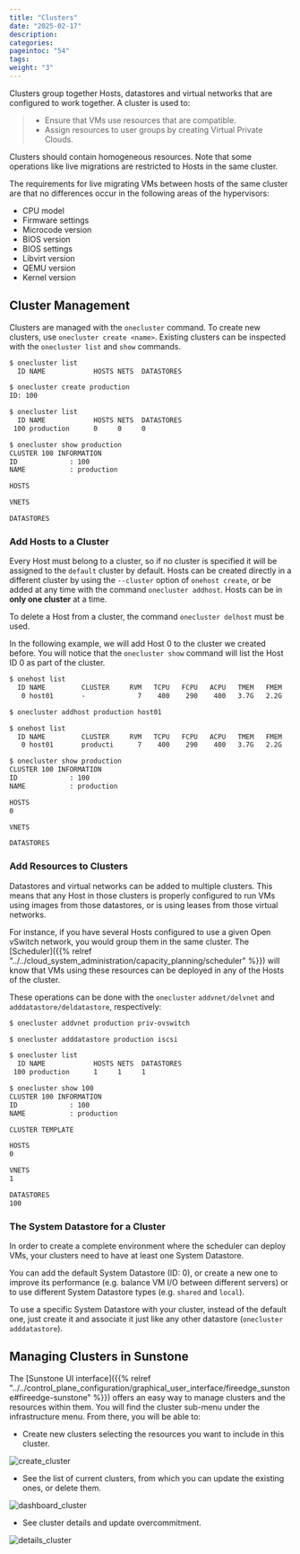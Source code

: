 ```yaml
---
title: "Clusters"
date: "2025-02-17"
description:
categories:
pageintoc: "54"
tags:
weight: "3"
---
```


<a id="cluster-guide"></a>

<!--# Clusters -->

Clusters group together Hosts, datastores and virtual networks that are configured to work together. A cluster is used to:

> * Ensure that VMs use resources that are compatible.
> * Assign resources to user groups by creating Virtual Private Clouds.

Clusters should contain homogeneous resources. Note that some operations like live migrations are restricted to Hosts in the same cluster.

The requirements for live migrating VMs between hosts of the same cluster are that no differences occur in the following areas of the hypervisors:

* CPU model
* Firmware settings
* Microcode version
* BIOS version
* BIOS settings
* Libvirt version
* QEMU version
* Kernel version

## Cluster Management

Clusters are managed with the `onecluster` command. To create new clusters, use `onecluster create <name>`. Existing clusters can be inspected with the `onecluster list` and `show` commands.

```default
$ onecluster list
  ID NAME            HOSTS NETS  DATASTORES

$ onecluster create production
ID: 100

$ onecluster list
  ID NAME            HOSTS NETS  DATASTORES
 100 production      0     0     0

$ onecluster show production
CLUSTER 100 INFORMATION
ID             : 100
NAME           : production

HOSTS

VNETS

DATASTORES
```

### Add Hosts to a Cluster

Every Host must belong to a cluster, so if no cluster is specified it will be assigned to the `default` cluster by default. Hosts can be created directly in a different cluster by using the `--cluster` option of `onehost create`, or be added at any time with the command `onecluster addhost`. Hosts can be in **only one cluster** at a time.

To delete a Host from a cluster, the command `onecluster delhost` must be used.

In the following example, we will add Host 0 to the cluster we created before. You will notice that the `onecluster show` command will list the Host ID 0 as part of the cluster.

```default
$ onehost list
  ID NAME         CLUSTER     RVM   TCPU   FCPU   ACPU   TMEM   FMEM   AMEM STAT
   0 host01       -             7    400    290    400   3.7G   2.2G   3.7G   on

$ onecluster addhost production host01

$ onehost list
  ID NAME         CLUSTER     RVM   TCPU   FCPU   ACPU   TMEM   FMEM   AMEM STAT
   0 host01       producti      7    400    290    400   3.7G   2.2G   3.7G   on

$ onecluster show production
CLUSTER 100 INFORMATION
ID             : 100
NAME           : production

HOSTS
0

VNETS

DATASTORES
```

### Add Resources to Clusters

Datastores and virtual networks can be added to multiple clusters. This means that any Host in those clusters is properly configured to run VMs using images from those datastores, or is using leases from those virtual networks.

For instance, if you have several Hosts configured to use a given Open vSwitch network, you would group them in the same cluster. The [Scheduler]({{% relref "../../cloud_system_administration/capacity_planning/scheduler" %}}) will know that VMs using these resources can be deployed in any of the Hosts of the cluster.

These operations can be done with the `onecluster` `addvnet/delvnet` and `adddatastore/deldatastore`, respectively:

```default
$ onecluster addvnet production priv-ovswitch

$ onecluster adddatastore production iscsi

$ onecluster list
  ID NAME            HOSTS NETS  DATASTORES
 100 production      1     1     1

$ onecluster show 100
CLUSTER 100 INFORMATION
ID             : 100
NAME           : production

CLUSTER TEMPLATE

HOSTS
0

VNETS
1

DATASTORES
100
```

### The System Datastore for a Cluster

In order to create a complete environment where the scheduler can deploy VMs, your clusters need to have at least one System Datastore.

You can add the default System Datastore (ID: 0), or create a new one to improve its performance (e.g. balance VM I/O between different servers) or to use different System Datastore types (e.g. `shared` and `local`).

To use a specific System Datastore with your cluster, instead of the default one, just create it and associate it just like any other datastore (`onecluster adddatastore`).

## Managing Clusters in Sunstone

The [Sunstone UI interface]({{% relref "../../control_plane_configuration/graphical_user_interface/fireedge_sunstone#fireedge-sunstone" %}}) offers an easy way to manage clusters and the resources within them. You will find the cluster sub-menu under the infrastructure menu. From there, you will be able to:

- Create new clusters selecting the resources you want to include in this cluster.

![create_cluster](/images/sunstone_cluster_create.png)

- See the list of current clusters, from which you can update the existing ones, or delete them.

![dashboard_cluster](/images/sunstone_cluster_dashboard.png)

- See cluster details and update overcommitment.

![details_cluster](/images/sunstone_cluster_details.png)
